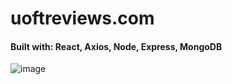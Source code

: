 # uoftreviews.com
#### Built with: React, Axios, Node, Express, MongoDB

 
![image](https://user-images.githubusercontent.com/33815755/105278579-d18d5800-5b73-11eb-98c2-b74178b70f3f.png)
